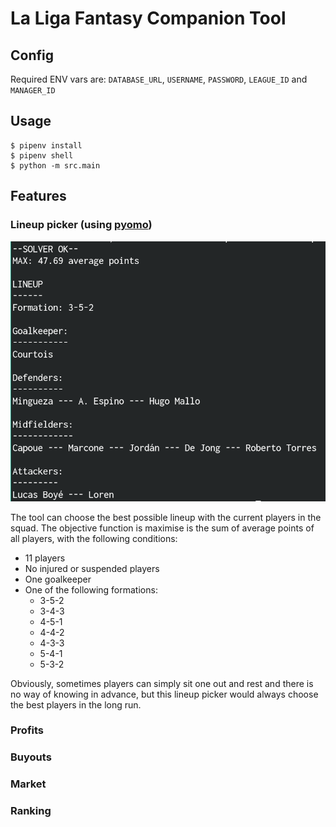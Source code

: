 # La Liga Fantasy Companion Tool

## Config

Required ENV vars are: `DATABASE_URL`, `USERNAME`, `PASSWORD`,
`LEAGUE_ID` and `MANAGER_ID`

## Usage

```
$ pipenv install
$ pipenv shell
$ python -m src.main
```

## Features

### Lineup picker (using [pyomo](https://github.com/Pyomo/pyomo))

![Picker](img/picker.png)

The tool can choose the best possible lineup with the current players
in the squad. The objective function is maximise is the sum of average
points of all players, with the following conditions:

- 11 players
- No injured or suspended players
- One goalkeeper
- One of the following formations:
  - 3-5-2
  - 3-4-3
  - 4-5-1
  - 4-4-2
  - 4-3-3
  - 5-4-1
  - 5-3-2

Obviously, sometimes players can simply sit one out and rest and there
is no way of knowing in advance, but this lineup picker would always
choose the best players in the long run.

### Profits


### Buyouts


### Market


### Ranking
